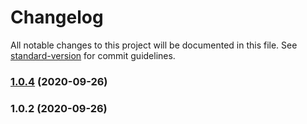 # Changelog

All notable changes to this project will be documented in this file. See [standard-version](https://github.com/conventional-changelog/standard-version) for commit guidelines.

### [1.0.4](https://github.com/SuperWallaby/mj-local-storage-manager/compare/v1.0.2...v1.0.4) (2020-09-26)

### 1.0.2 (2020-09-26)
